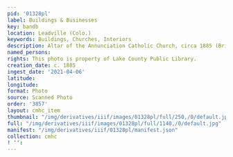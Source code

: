 ```yaml
---
pid: '01328pl'
label: Buildings & Businesses
key: bandb
location: Leadville (Colo.)
keywords: Buildings, Churches, Interiors
description: Altar of the Annunciation Catholic Church, circa 1885 (Brisbois photo)
named_persons: 
rights: This photo is property of Lake County Public Library.
creation_date: c. 1885
ingest_date: '2021-04-06'
latitude: 
longitude: 
format: Photo
source: Scanned Photo
order: '3857'
layout: cmhc_item
thumbnail: "/img/derivatives/iiif/images/01328pl/full/250,/0/default.jpg"
full: "/img/derivatives/iiif/images/01328pl/full/1140,/0/default.jpg"
manifest: "/img/derivatives/iiif/01328pl/manifest.json"
collection: cmhc
! '': 
---
```

